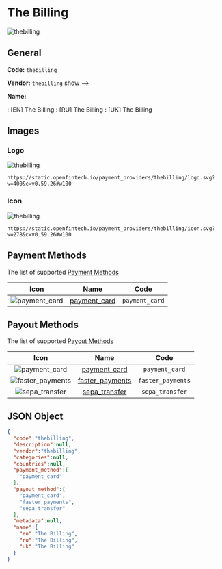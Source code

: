
# The Billing 
![thebilling](https://static.openfintech.io/payment_providers/thebilling/logo.svg?w=400&c=v0.59.26#w100)  

## General 
 
**Code:** `thebilling` 
 
**Vendor:** `thebilling` [show -->](/vendors/thebilling/) 
 
**Name:** 
 
:	[EN] The Billing 
:	[RU] The Billing 
:	[UK] The Billing 
 

## Images 

### Logo 
 
![thebilling](https://static.openfintech.io/payment_providers/thebilling/logo.svg?w=400&c=v0.59.26#w100)  

```
https://static.openfintech.io/payment_providers/thebilling/logo.svg?w=400&c=v0.59.26#w100
```  

### Icon 
 
![thebilling](https://static.openfintech.io/payment_providers/thebilling/icon.svg?w=278&c=v0.59.26#w100)  

```
https://static.openfintech.io/payment_providers/thebilling/icon.svg?w=278&c=v0.59.26#w100
```  

## Payment Methods 
 
The list of supported [Payment Methods](/payment-methods/) 

|Icon|Name|Code| 
|:---:|:---:|:---:| 
|![payment_card](https://static.openfintech.io/payment_methods/payment_card/icon.svg?w=278&c=v0.59.26#w100) |[payment_card](/payment-methods/payment_card/)|`payment_card`| 
 

## Payout Methods 
 
The list of supported [Payout Methods](/payout-methods/) 

|Icon|Name|Code| 
|:---:|:---:|:---:| 
|![payment_card](https://static.openfintech.io/payout_methods/payment_card/icon.svg?w=278&c=v0.59.26#w40) |[payment_card](payout-methodspayment_card/)|`payment_card`| 
|![faster_payments](https://static.openfintech.io/payout_methods/faster_payments/icon.svg?w=278&c=v0.59.26#w40) |[faster_payments](payout-methodsfaster_payments/)|`faster_payments`| 
|![sepa_transfer](https://static.openfintech.io/payout_methods/sepa_transfer/icon.svg?w=278&c=v0.59.26#w40) |[sepa_transfer](payout-methodssepa_transfer/)|`sepa_transfer`| 
 

## JSON Object 

```json
{
  "code":"thebilling",
  "description":null,
  "vendor":"thebilling",
  "categories":null,
  "countries":null,
  "payment_method":[
    "payment_card"
  ],
  "payout_method":[
    "payment_card",
    "faster_payments",
    "sepa_transfer"
  ],
  "metadata":null,
  "name":{
    "en":"The Billing",
    "ru":"The Billing",
    "uk":"The Billing"
  }
}
```  
